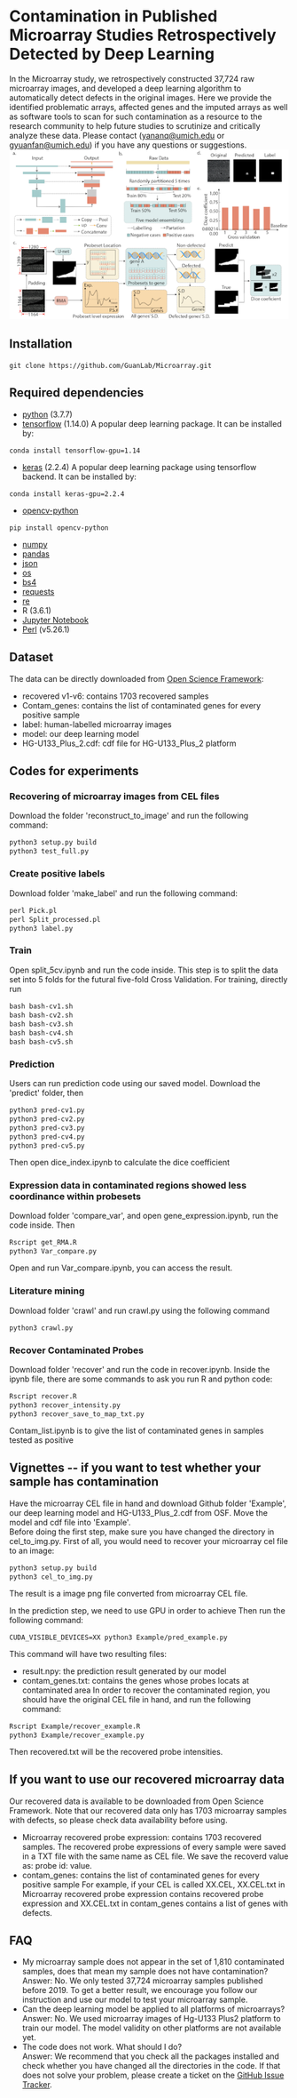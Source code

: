 # Contamination in Published Microarray Studies Retrospectively Detected by Deep Learning
In the Microarray study, we retrospectively constructed 37,724 raw microarray images, and developed a deep learning algorithm to automatically detect defects in the original images. Here we provide the identified problematic arrays, affected genes and the imputed arrays as well as software tools to scan for such contamination as a resource to the research community to help future studies to scrutinize and critically analyze these data. 
Please contact (yananq@umich.edu or gyuanfan@umich.edu) if you have any questions or suggestions.
![Figure1](Figure/Fig2.png?raw=true "Title")


## Installation
```
git clone https://github.com/GuanLab/Microarray.git
```

## Required dependencies
* [python](https://www.python.org) (3.7.7)
* [tensorflow](https://www.tensorflow.org/) (1.14.0) A popular deep learning package. It can be installed by:
```
conda install tensorflow-gpu=1.14
```
* [keras](https://keras.io/) (2.2.4) A popular deep learning package using tensorflow backend. It can be installed by:
```
conda install keras-gpu=2.2.4
```
* [opencv-python](https://pypi.org/project/opencv-python/)
```
pip install opencv-python 
```
* [numpy](http://www.numpy.org/)
* [pandas](https://pypi.org/project/pandas/)
* [json](https://docs.python.org/3/library/json.html)
* [os](https://docs.python.org/3/library/os.html)
* [bs4](https://pypi.org/project/bs4/)
* [requests](https://pypi.org/project/requests/2.7.0/)
* [re](https://docs.python.org/3/library/re.html)
* R (3.6.1)
* [Jupyter Notebook](https://jupyter.org/)
* [Perl](https://www.perl.org/) (v5.26.1)


## Dataset
The data can be directly downloaded from [Open Science Framework](https://osf.io/g4qxu/?view_only=3aaf0f0469744e54befbc4f86143ab47):
* recovered v1-v6: contains 1703 recovered samples 
* Contam_genes: contains the list of contaminated genes for every positive sample
* label: human-labelled microarray images
* model: our deep learning model
* HG-U133_Plus_2.cdf: cdf file for HG-U133_Plus_2 platform

## Codes for experiments 

### Recovering of microarray images from CEL files
Download the folder 'reconstruct_to_image' and run the following command:
```
python3 setup.py build
python3 test_full.py
```

### Create positive labels 
Download folder 'make_label' and run the following command:
```
perl Pick.pl
perl Split_processed.pl
python3 label.py
```

### Train 
Open split_5cv.ipynb and run the code inside. This step is to split the data set into 5 folds for the futural five-fold Cross Validation.
For training, directly run 
```
bash bash-cv1.sh
bash bash-cv2.sh
bash bash-cv3.sh
bash bash-cv4.sh
bash bash-cv5.sh
```

### Prediction
Users can run prediction code using our saved model. Download the 'predict' folder, then
```
python3 pred-cv1.py
python3 pred-cv2.py
python3 pred-cv3.py
python3 pred-cv4.py
python3 pred-cv5.py
```
Then open dice_index.ipynb to calculate the dice coefficient

### Expression data in contaminated regions showed less coordinance within probesets
Download folder 'compare_var', and open gene_expression.ipynb, run the code inside. Then
```
Rscript get_RMA.R
python3 Var_compare.py
```
Open and run Var_compare.ipynb, you can access the result.

### Literature mining
Download folder 'crawl' and run crawl.py using the following command 
```
python3 crawl.py
```

### Recover Contaminated Probes
Download folder 'recover' and run the code in recover.ipynb. Inside the ipynb file, there are some commands to ask you run R and python code:
```
Rscript recover.R
python3 recover_intensity.py 
python3 recover_save_to_map_txt.py
```
Contam_list.ipynb is to give the list of contaminated genes in samples tested as positive



## Vignettes -- if you want to test whether your sample has contamination
Have the microarray CEL file in hand and download Github folder 'Example', our deep learning model and HG-U133_Plus_2.cdf from OSF. Move the model and cdf file into 'Example'.<br />
Before doing the first step, make sure you have changed the directory in cel_to_img.py. 
First of all, you would need to recover your microarray cel file to an image:
```
python3 setup.py build 
python3 cel_to_img.py
```
The result is a image png file converted from microarray CEL file. 

In the prediction step, we need to use GPU in order to achieve Then run the following command:
```
CUDA_VISIBLE_DEVICES=XX python3 Example/pred_example.py
```
This command will have two resulting files:
* result.npy: the prediction result generated by our model
* contam_genes.txt: contains the genes whose probes locats at contaminated area
In order to recover the contaminated region, you should have the original CEL file in hand, and run the following command:
```
Rscript Example/recover_example.R
python3 Example/recover_example.py
```
Then recovered.txt will be the recovered probe intensities.

## If you want to use our recovered microarray data
Our recovered data is available to be downloaded from Open Science Framework. Note that our recovered data only has 1703 microarray samples with defects, so please check data availability before using.
* Microarray recovered probe expression: contains 1703 recovered samples. The recovered probe expressions of every sample were saved in a TXT file with the same name as CEL file. We save the recoverd value as: probe id: value. 
* contam_genes: contains the list of contaminated genes for every positive sample
For example, if your CEL is called XX.CEL, XX.CEL.txt in Microarray recovered probe expression contains recovered probe expression and XX.CEL.txt in contam_genes contains a list of genes with defects.

## FAQ
* My microarray sample does not appear in the set of 1,810 contaminated samples, does that mean my sample does not have contamination?<br />
Answer: No. We only tested 37,724 microarray samples published before 2019. To get a better result, we encourage you follow our instruction and use our model to test your microarray sample.
* Can the deep learning model be applied to all platforms of microarrays? <br />
Answer: No. We used microarray images of Hg-U133 Plus2 platform to train our model. The model validity on other platforms are not available yet.
* The code does not work. What should I do?<br />
Answer: We recommend that you check all the packages installed and check whether you have changed all the directories in the code. If that does not solve your problem, please create a ticket on the [GitHub Issue Tracker](https://github.com/GuanLab/Microarray/issues).


